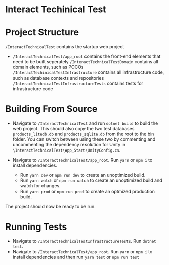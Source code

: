 # Interact Techinical Test

# Project Structure

`/InteractTechnicalTest` contains the startup web project
* `/InteractTechnicalTest/app_root` contains the front-end elements that need to be built seperately
`/InteractTechnicalTestDomain` contains all domain elements, such as POCOs
`/InteractTechinicalTestInfrastructure` contains all infrastructure code, such as database contexts and repositories
`/InteractTechnicalTestInfrastructureTests` contains tests for infrastructure code

# Building From Source

* Navigate to `/InteractTechnicalTest` and run `dotnet build` to build the web project. This should also copy the two test databases `products_litedb.db` and `products_sqlite.db` from the root to the bin folder. You can switch between using these two by commenting and uncommenting the dependency resolution for Unity in `\InteractTechnicalTest\App_Start\UnityConfig.cs`.

* Navigate to `/InteractTechnicalTest/app_root`. Run `yarn` or `npm i` to install dependencies.
    * Run `yarn dev` or `npm run dev` to create an unoptimized build.
    * Run `yarn watch` or `npm run watch` to create  an unoptimized build and watch for changes.
    * Run `yarn prod` or `npm run prod` to create an optmized production build.

The project should now be ready to be run.

# Running Tests

* Navigate to `/InteractTechnicalTestInfrastructureTests`. Run `dotnet test`.
* Navigate to `/InteractTechnicalTest/app_root`. Run `yarn` or `npm i` to install dependencies and then run `yarn test` or `npm run test`
